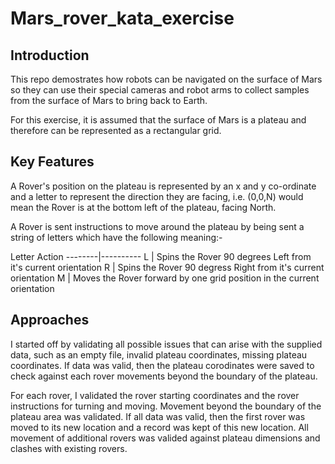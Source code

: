 # Mars_rover_kata_exercise

## Introduction

This repo demostrates how robots can be navigated on the surface of Mars so they can use their special cameras
and robot arms to collect samples from the surface of Mars to bring back to Earth.

For this exercise, it is assumed that the surface of Mars is a plateau and therefore can be represented as a 
rectangular grid.

## Key Features

A Rover's position on the plateau is represented by an x and y co-ordinate and a letter to represent the direction 
they are facing, i.e. (0,0,N) would mean the Rover is at the bottom left of the plateau, facing North.

A Rover is sent instructions to move around the plateau by being sent a string of letters which have the following 
meaning:-

Letter      Action
--------|----------
L   |   Spins the Rover 90 degrees Left from it's current orientation
R   |   Spins the Rover 90 degress Right from it's current orientation
M   |   Moves the Rover forward by one grid position in the current orientation

## Approaches

I started off by validating all possible issues that can arise with the supplied data, such as an empty file, invalid
plateau coordinates, missing plateau coordinates.  If data was valid, then the plateau corodinates were saved to check against each rover movements beyond the boundary of the plateau.

For each rover, I validated the rover starting coordinates and the rover instructions for turning and moving.  Movement beyond the boundary of the plateau area was validated.  If all data was valid, then the first rover was moved to its new location and a record was kept of this new location.  All movement of additional rovers was valided against plateau dimensions and clashes with existing rovers.


